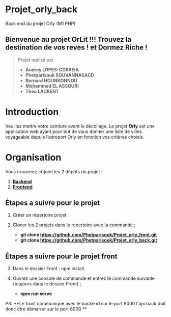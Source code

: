 # Projet_orly_back
Back end du projet Orly (M1 PHP)

## Bienvenue au projet OrLit !!! Trouvez la destination de vos reves ! et Dormez Riche !

> Projet realisé par 
> * **Audrey LOPES-CORREIA**
> * **Phetparisouk SOUVANNASACD**
>  * **Bernard HOUNKONNOU**
>  * **Mohammed EL ASSOURI** 
>  * **Theo LAURENT**

# Introduction
Veuillez mettre votre ceinture avant le décollage.
Le projet **Orly** est une application web ayant pour but de vous donner une liste de villes voyageable depuis l’aéroport Orly en fonction vos critères choisis.


# Organisation

Vous trouverez ci-joint les 2 dépôts du projet :

 1. **[Backend](https://github.com/Phetparisouk/Projet_orly_back)**
 2. **[Frontend](https://github.com/Phetparisouk/Projet_orly_front)**


## Étapes a suivre pour le projet

 1. Créer un répertoire projet 
 
 2. Cloner les 2 projets dans le repertoire avec la commande ;
	 * **git clone https://github.com/Phetparisouk/Projet_orly_front.git**
	 * **git clone https://github.com/Phetparisouk/Projet_orly_back.git**

## Étapes a suivre pour le projet front

 3. Dans le dossier Front : npm install.
 
 4. Ouvrez une console de commande et entrez le commande suivante (toujours dans le dossier Front) ;
	* **npm run serve**

PS: **Le front communique avec le backend sur le port 8000 l'api back doit donc être démarrer sur le port 8000 **
